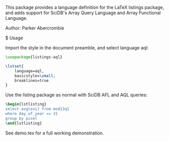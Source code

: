 This package provides a language definition for the LaTeX listings
package, and adds support for SciDB's Array Query Language and Array
Functional Language.

Author: Parker Abercrombie

$ Usage

Import the style in the document preamble, and select language aql:

```latex
\usepackage{listings-aql}

\lstset{
    language=aql,
    basicstyle=\small,
    breaklines=true
}
```

Use the listing package as normal with SciDB AFL and AQL queries:

```latex
\begin{lstlisting}
select avg(evi) from mod13q1
where day_of_year <= 31
group by pixel
\end{lstlisting}
```

See demo.tex for a full working demonstration.
